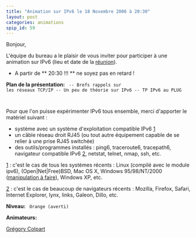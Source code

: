 ```yaml
---
title: "Animation sur IPv6 le 18 Novembre 2006 à 20:30"
layout: post
categories: animations
spip_id: 59
---
```

Bonjour,


L'équipe du bureau a le plaisir de vous inviter pour participer à une animation sur IPv6 (lieu et date de la [réunion](/association/les-reunions-du-plug/)).

- A partir de ** 20:30 !!! ** ne soyez pas en retard !



**Plan de la présentation:**
<code>
-- Brefs rappels sur les réseaux TCP/IP
-- Un peu de théorie sur IPv6
-- TP IPv6 au PLUG

</code>

Pour que l'on puisse expérimenter IPv6 tous ensemble, merci d'apporter le matériel suivant :
- système avec un système d'exploitation compatible IPv6 [1]()
- un câble réseau droit RJ45 (ou tout autre équipement capable de se relier à une prise RJ45 switchée)
- des outils/programmes installés : ping6, traceroute6, tracepath6, navigateur compatible IPv6 [2](), netstat, telnet, nmap, ssh, etc.

[1]() : c'est le cas de tous les systèmes récents : Linux (compilé avec le module ipv6), (Open|Net|Free)BSD, Mac OS X, Windows 95/98/NT/2000 ([manipulation à faire](http://www.ipv6.org/impl/windows.html)), Windows XP, etc.

[2]() : c'est le cas de beaucoup de navigateurs récents : Mozilla, Firefox, Safari, Internet Explorer, lynx, links, Galeon, Dillo, etc.



**Niveau:**
<code>
Orange (averti)
</code>


**Animateurs:**


[Grégory Colpart](aut3)


